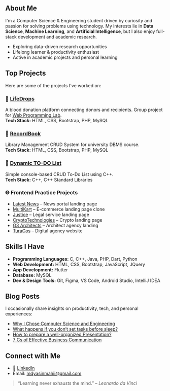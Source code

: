 ## About Me

I'm a Computer Science & Engineering student driven by curiosity and passion for solving problems using technology. My interests lie in **Data Science**, **Machine Learning**, and **Artificial Intelligence**, but I also enjoy full-stack development and academic research.

- Exploring data-driven research opportunities
- Lifelong learner & productivity enthusiast
- Active in academic projects and personal learning


## Top Projects

Here are some of the projects I've worked on:


### 🔗 [LifeDrops](https://bcoderapp.github.io/LifeDrops/)
A blood donation platform connecting donors and recipients. Group project for [Web Programming Lab](https://github.com/mdyasinahmed/CSE-323_WebProgrammingLab).  
**Tech Stack:** HTML, CSS, Bootstrap, PHP, MySQL


### 🔗 [RecordBook](https://github.com/mdyasinahemd/dbms.RecordBook_Server)
Library Management CRUD System for university DBMS course.  
**Tech Stack:** HTML, CSS, Bootstrap, PHP, MySQL

### 🔗 [Dynamic TO-DO List](https://github.com/mdyasinahmed/dynamic-todo-list-with-cpp)
Simple console-based CRUD To-Do List using C++.  
**Tech Stack:** C++, C++ Standard Libraries

### 🌐 Frontend Practice Projects
- [Latest News](https://mdyasinahmed.github.io/web.newsportal_landingpage_demo/) – News portal landing page  
- [MultiKart](https://mdyasinahmed.github.io/web.MultiKart/) – E-commerce landing page clone  
- [Justice](https://justice-landing-page0.netlify.app/) – Legal service landing page  
- [CryptoTechnologies](https://mdyasinahmed.github.io/web.Bitcoin/) – Crypto landing page  
- [G3 Architects](https://mdyasinahmed.github.io/web.agency-G3-Architects/) – Architect agency landing  
- [TuraCos](https://mdyasinahmed.github.io/web.TuraCos/) – Digital agency website  


## Skills I Have

- **Programming Languages:** C, C++, Java, PHP, Dart, Python  
- **Web Development:** HTML, CSS, Bootstrap, JavaScript, JQuery  
- **App Development:** Flutter  
- **Database:** MySQL  
- **Dev & Design Tools:** Git, Figma, VS Code, Android Studio, IntelliJ IDEA  


## Blog Posts

I occasionally share insights on productivity, tech, and personal experiences:

- [Why I Chose Computer Science and Engineering](https://www.linkedin.com/pulse/why-i-chose-computer-science-engineering-journey-passion-mahi-2eu2f)
- [What happens if you don’t set tasks before sleep?](https://medium.com/@md_yasinahmed/what-happens-if-you-dont-set-tasks-for-the-next-day-before-going-to-sleep-6b2bc875aea)
- [How to prepare a well-organized Presentation?](https://medium.com/@md_yasinahmed/how-to-prepare-a-well-organized-presentation-dfc332f47dff)
- [7 Cs of Effective Business Communication](https://medium.com/@md_yasinahmed/7-cs-of-an-effective-business-communication-in-a-nutshell-4a2779e74460)
<!--
## 📈 GitHub Stats

![Yasin's GitHub Stats](https://github-readme-stats.vercel.app/api?username=mdyasinahmed&show_icons=true&theme=radical)
![Top Languages](https://github-readme-stats.vercel.app/api/top-langs/?username=mdyasinahmed&layout=compact&theme=radical)

---
-->

## Connect with Me

- 🔗 [LinkedIn](https://www.linkedin.com/in/mdyasiin/)
- Email: mdyasinmahii@gmail.com

> “Learning never exhausts the mind.” – *Leonardo da Vinci*
